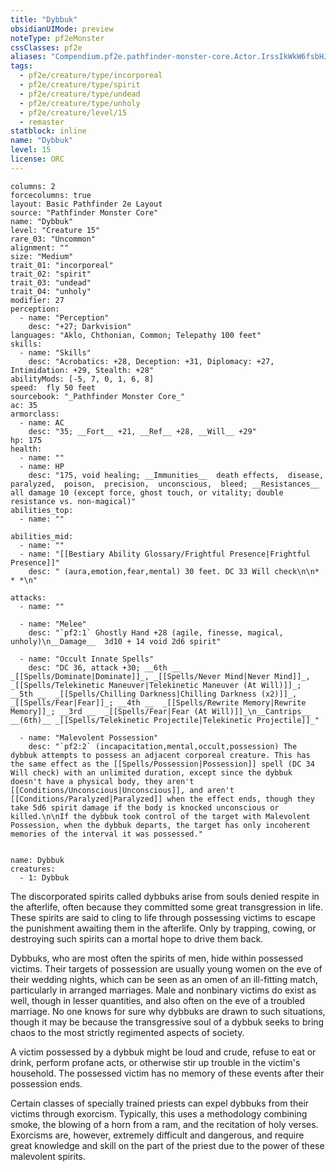 ```yaml
---
title: "Dybbuk"
obsidianUIMode: preview
noteType: pf2eMonster
cssClasses: pf2e
aliases: "Compendium.pf2e.pathfinder-monster-core.Actor.IrssIkWkW6fsbHJL" 
tags:
  - pf2e/creature/type/incorporeal
  - pf2e/creature/type/spirit
  - pf2e/creature/type/undead
  - pf2e/creature/type/unholy
  - pf2e/creature/level/15
  - remaster
statblock: inline
name: "Dybbuk"
level: 15
license: ORC
---
```


```statblock
columns: 2
forcecolumns: true
layout: Basic Pathfinder 2e Layout
source: "Pathfinder Monster Core"
name: "Dybbuk"
level: "Creature 15"
rare_03: "Uncommon"
alignment: ""
size: "Medium"
trait_01: "incorporeal"
trait_02: "spirit"
trait_03: "undead"
trait_04: "unholy"
modifier: 27
perception:
  - name: "Perception"
    desc: "+27; Darkvision"
languages: "Aklo, Chthonian, Common; Telepathy 100 feet"
skills:
  - name: "Skills"
    desc: "Acrobatics: +28, Deception: +31, Diplomacy: +27, Intimidation: +29, Stealth: +28"
abilityMods: [-5, 7, 0, 1, 6, 8]
speed:  fly 50 feet
sourcebook: "_Pathfinder Monster Core_"
ac: 35
armorclass:
  - name: AC
    desc: "35; __Fort__ +21, __Ref__ +28, __Will__ +29"
hp: 175
health:
  - name: ""
  - name: HP
    desc: "175, void healing; __Immunities__  death effects,  disease,  paralyzed,  poison,  precision,  unconscious,  bleed; __Resistances__ all damage 10 (except force, ghost touch, or vitality; double resistance vs. non-magical)"
abilities_top:
  - name: ""

abilities_mid:
  - name: ""
  - name: "[[Bestiary Ability Glossary/Frightful Presence|Frightful Presence]]"
    desc: " (aura,emotion,fear,mental) 30 feet. DC 33 Will check\n\n* * *\n"

attacks:
  - name: ""

  - name: "Melee"
    desc: "`pf2:1` Ghostly Hand +28 (agile, finesse, magical, unholy)\n__Damage__  3d10 + 14 void 2d6 spirit"

  - name: "Occult Innate Spells"
    desc: "DC 36, attack +30; __6th __  _[[Spells/Dominate|Dominate]]_, _[[Spells/Never Mind|Never Mind]]_, _[[Spells/Telekinetic Maneuver|Telekinetic Maneuver (At Will)]]_; __5th __  _[[Spells/Chilling Darkness|Chilling Darkness (x2)]]_, _[[Spells/Fear|Fear]]_; __4th __  _[[Spells/Rewrite Memory|Rewrite Memory]]_; __3rd __  _[[Spells/Fear|Fear (At Will)]]_\n__Cantrips__  __(6th)__ _[[Spells/Telekinetic Projectile|Telekinetic Projectile]]_"

  - name: "Malevolent Possession"
    desc: "`pf2:2` (incapacitation,mental,occult,possession) The dybbuk attempts to possess an adjacent corporeal creature. This has the same effect as the [[Spells/Possession|Possession]] spell (DC 34 Will check) with an unlimited duration, except since the dybbuk doesn't have a physical body, they aren't [[Conditions/Unconscious|Unconscious]], and aren't [[Conditions/Paralyzed|Paralyzed]] when the effect ends, though they take 5d6 spirit damage if the body is knocked unconscious or killed.\n\nIf the dybbuk took control of the target with Malevolent Possession, when the dybbuk departs, the target has only incoherent memories of the interval it was possessed."
 
```

```encounter-table
name: Dybbuk
creatures:
  - 1: Dybbuk
```



The discorporated spirits called dybbuks arise from souls denied respite in the afterlife, often because they committed some great transgression in life. These spirits are said to cling to life through possessing victims to escape the punishment awaiting them in the afterlife. Only by trapping, cowing, or destroying such spirits can a mortal hope to drive them back.

Dybbuks, who are most often the spirits of men, hide within possessed victims. Their targets of possession are usually young women on the eve of their wedding nights, which can be seen as an omen of an ill-fitting match, particularly in arranged marriages. Male and nonbinary victims do exist as well, though in lesser quantities, and also often on the eve of a troubled marriage. No one knows for sure why dybbuks are drawn to such situations, though it may be because the transgressive soul of a dybbuk seeks to bring chaos to the most strictly regimented aspects of society.

A victim possessed by a dybbuk might be loud and crude, refuse to eat or drink, perform profane acts, or otherwise stir up trouble in the victim's household. The possessed victim has no memory of these events after their possession ends.

Certain classes of specially trained priests can expel dybbuks from their victims through exorcism. Typically, this uses a methodology combining smoke, the blowing of a horn from a ram, and the recitation of holy verses. Exorcisms are, however, extremely difficult and dangerous, and require great knowledge and skill on the part of the priest due to the power of these malevolent spirits.
